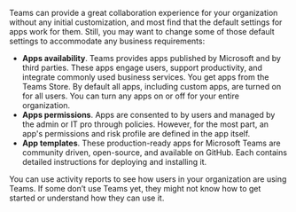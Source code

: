 Teams can provide a great collaboration experience for your organization without any initial customization, and most find that the default settings for apps work for them. Still, you may want to change some of those default settings to accommodate any business requirements:

- **Apps availability**. Teams provides apps published by Microsoft and by third parties. These apps engage users, support productivity, and integrate commonly used business services. You get apps from the Teams Store. By default all apps, including custom apps, are turned on for all users. You can turn any apps on or off for your entire organization.
- **Apps permissions**. Apps are consented to by users and managed by the admin or IT pro through policies. However, for the most part, an app's permissions and risk profile are defined in the app itself.
- **App templates**. These production-ready apps for Microsoft Teams are community driven, open-source, and available on GitHub. Each contains detailed instructions for deploying and installing it.
 
You can use activity reports to see how users in your organization are using Teams. If some don’t use Teams yet, they might not know how to get started or understand how they can use it.
